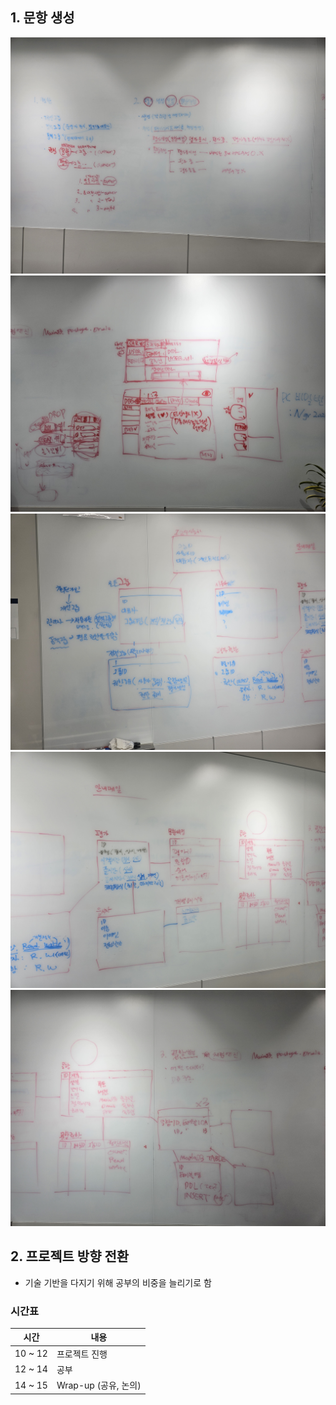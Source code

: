 ## 1. 문항 생성

![img1](../images/2024-03-23.01.jpg)
![img2](../images/2024-03-23.02.jpg)
![img3](../images/2024-03-23.03.jpg)
![img4](../images/2024-03-23.04.jpg)
![img5](../images/2024-03-23.05.jpg)

## 2. 프로젝트 방향 전환

- 기술 기반을 다지기 위해 공부의 비중을 늘리기로 함

### 시간표

| 시간 | 내용 |
| --- | --- |
| 10 ~ 12 | 프로젝트 진행 |
| 12 ~ 14 | 공부 |
| 14 ~ 15 | Wrap-up (공유, 논의) |
